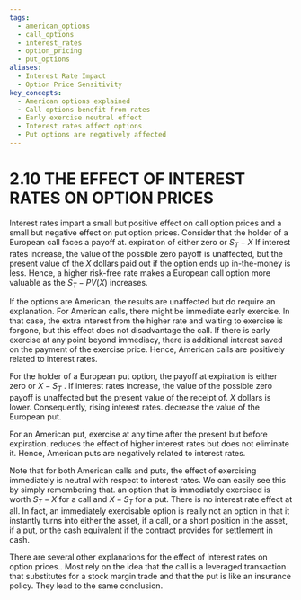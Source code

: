 ```yaml
---
tags:
  - american_options
  - call_options
  - interest_rates
  - option_pricing
  - put_options
aliases:
  - Interest Rate Impact
  - Option Price Sensitivity
key_concepts:
  - American options explained
  - Call options benefit from rates
  - Early exercise neutral effect
  - Interest rates affect options
  - Put options are negatively affected
---
```


# 2.10 THE EFFECT OF INTEREST RATES ON OPTION PRICES

Interest rates impart a small but positive effect on call option prices and a small but negative effect on put option prices. Consider that the holder of a European call faces a payoff at. expiration of either zero or $S_{T}-X$ If interest rates increase, the value of the possible zero payoff is unaffected, but the present value of the $X$ dollars paid out if the option ends up in-the-money is less. Hence, a higher risk-free rate makes a European call option more valuable as the $S_{T}-P V(X)$ increases.

If the options are American, the results are unaffected but do require an explanation. For American calls, there might be immediate early exercise. In that case, the extra interest from the higher rate and waiting to exercise is forgone, but this effect does not disadvantage the call. If there is early exercise at any point beyond immediacy, there is additional interest saved on the payment of the exercise price. Hence, American calls are positively related to interest rates.

For the holder of a European put option, the payoff at expiration is either zero or $X-S_{T}$ . If interest rates increase, the value of the possible zero payoff is unaffected but the present value of the receipt of. $X$ dollars is lower. Consequently, rising interest rates. decrease the value of the European put.

For an American put, exercise at any time after the present but before expiration. reduces the effect of higher interest rates but does not eliminate it. Hence, American puts are negatively related to interest rates.

Note that for both American calls and puts, the effect of exercising immediately is neutral with respect to interest rates. We can easily see this by simply remembering that. an option that is immediately exercised is worth $S_{T}-X$ for a call and $X-S_{T}$ for a put. There is no interest rate effect at all. In fact, an immediately exercisable option is really not an option in that it instantly turns into either the asset, if a call, or a short position in the asset, if a put, or the cash equivalent if the contract provides for settlement in cash.

There are several other explanations for the effect of interest rates on option prices.. Most rely on the idea that the call is a leveraged transaction that substitutes for a stock margin trade and that the put is like an insurance policy. They lead to the same conclusion.
